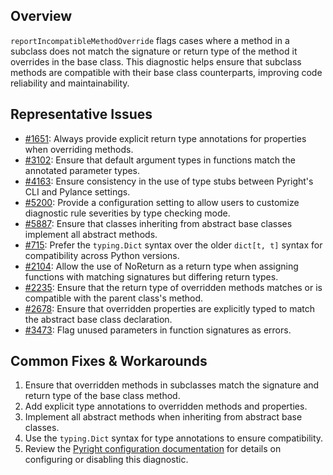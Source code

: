 ## Overview

`reportIncompatibleMethodOverride` flags cases where a method in a subclass does not match the signature or return type of the method it overrides in the base class. This diagnostic helps ensure that subclass methods are compatible with their base class counterparts, improving code reliability and maintainability.

## Representative Issues

-   [#1651](https://github.com/microsoft/pylance-release/issues/1651): Always provide explicit return type annotations for properties when overriding methods.
-   [#3102](https://github.com/microsoft/pylance-release/issues/3102): Ensure that default argument types in functions match the annotated parameter types.
-   [#4163](https://github.com/microsoft/pylance-release/issues/4163): Ensure consistency in the use of type stubs between Pyright's CLI and Pylance settings.
-   [#5200](https://github.com/microsoft/pylance-release/issues/5200): Provide a configuration setting to allow users to customize diagnostic rule severities by type checking mode.
-   [#5887](https://github.com/microsoft/pylance-release/issues/5887): Ensure that classes inheriting from abstract base classes implement all abstract methods.
-   [#715](https://github.com/microsoft/pylance-release/issues/715): Prefer the `typing.Dict` syntax over the older `dict[t, t]` syntax for compatibility across Python versions.
-   [#2104](https://github.com/microsoft/pyright/issues/2104): Allow the use of NoReturn as a return type when assigning functions with matching signatures but differing return types.
-   [#2235](https://github.com/microsoft/pyright/issues/2235): Ensure that the return type of overridden methods matches or is compatible with the parent class's method.
-   [#2678](https://github.com/microsoft/pyright/issues/2678): Ensure that overridden properties are explicitly typed to match the abstract base class declaration.
-   [#3473](https://github.com/microsoft/pyright/issues/3473): Flag unused parameters in function signatures as errors.

## Common Fixes & Workarounds

1. Ensure that overridden methods in subclasses match the signature and return type of the base class method.
2. Add explicit type annotations to overridden methods and properties.
3. Implement all abstract methods when inheriting from abstract base classes.
4. Use the `typing.Dict` syntax for type annotations to ensure compatibility.
5. Review the [Pyright configuration documentation](https://github.com/microsoft/pyright/blob/main/docs/configuration.md#reportIncompatibleMethodOverride) for details on configuring or disabling this diagnostic.
